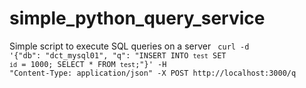 # simple_python_query_service
Simple script to execute SQL queries on a server
<code>
curl -d '{"db": "dct_mysql01", "q": "INSERT INTO `test` SET `id` = 1000; SELECT * FROM `test`;"}' -H "Content-Type: application/json" -X POST http://localhost:3000/q
</code>
